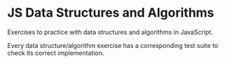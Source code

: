 # JS Data Structures and Algorithms

Exercises to practice with data structures and algorithms in JavaScript.

Every data structure/algorithm exercise has a corresponding test suite to check its correct implementation.
